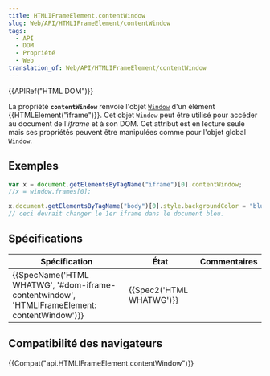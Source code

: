 ```yaml
---
title: HTMLIFrameElement.contentWindow
slug: Web/API/HTMLIFrameElement/contentWindow
tags:
  - API
  - DOM
  - Propriété
  - Web
translation_of: Web/API/HTMLIFrameElement/contentWindow
---
```

{{APIRef("HTML DOM")}}

La propriété **`contentWindow`** renvoie l'objet [`Window`](/fr/docs/Web/API/Window) d'un élément {{HTMLElement("iframe")}}. Cet objet `Window` peut être utilisé pour accéder au document de l'_iframe_ et à son DOM. Cet attribut est en lecture seule mais ses propriétés peuvent être manipulées comme pour l'objet global `Window`.

## Exemples

```js
var x = document.getElementsByTagName("iframe")[0].contentWindow;
//x = window.frames[0];

x.document.getElementsByTagName("body")[0].style.backgroundColor = "blue";
// ceci devrait changer le 1er iframe dans le document bleu.
```

## Spécifications

| Spécification                                                                                                                | État                             | Commentaires |
| ---------------------------------------------------------------------------------------------------------------------------- | -------------------------------- | ------------ |
| {{SpecName('HTML WHATWG', '#dom-iframe-contentwindow', 'HTMLIFrameElement: contentWindow')}} | {{Spec2('HTML WHATWG')}} |              |

## Compatibilité des navigateurs

{{Compat("api.HTMLIFrameElement.contentWindow")}}
